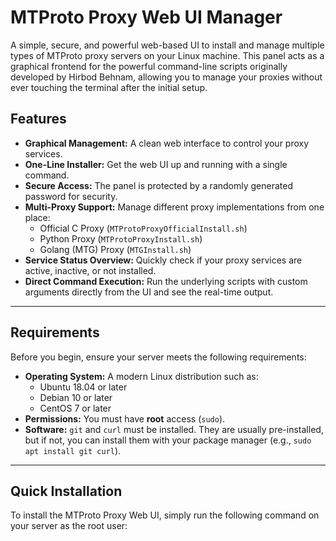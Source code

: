 # MTProto Proxy Web UI Manager

A simple, secure, and powerful web-based UI to install and manage multiple types of MTProto proxy servers on your Linux machine. This panel acts as a graphical frontend for the powerful command-line scripts originally developed by Hirbod Behnam, allowing you to manage your proxies without ever touching the terminal after the initial setup.



## Features

-   **Graphical Management:** A clean web interface to control your proxy services.
-   **One-Line Installer:** Get the web UI up and running with a single command.
-   **Secure Access:** The panel is protected by a randomly generated password for security.
-   **Multi-Proxy Support:** Manage different proxy implementations from one place:
    -   Official C Proxy (`MTProtoProxyOfficialInstall.sh`)
    -   Python Proxy (`MTProtoProxyInstall.sh`)
    -   Golang (MTG) Proxy (`MTGInstall.sh`)
-   **Service Status Overview:** Quickly check if your proxy services are active, inactive, or not installed.
-   **Direct Command Execution:** Run the underlying scripts with custom arguments directly from the UI and see the real-time output.

---

## Requirements

Before you begin, ensure your server meets the following requirements:

-   **Operating System:** A modern Linux distribution such as:
    -   Ubuntu 18.04 or later
    -   Debian 10 or later
    -   CentOS 7 or later
-   **Permissions:** You must have **root** access (`sudo`).
-   **Software:** `git` and `curl` must be installed. They are usually pre-installed, but if not, you can install them with your package manager (e.g., `sudo apt install git curl`).

---

## Quick Installation

To install the MTProto Proxy Web UI, simply run the following command on your server as the root user:

```git clone https://github.com/Hamedgunner/MTProtoUI.git && cd MTProtoUI && chmod +x install_webui.sh && sudo ./install_webui.sh
